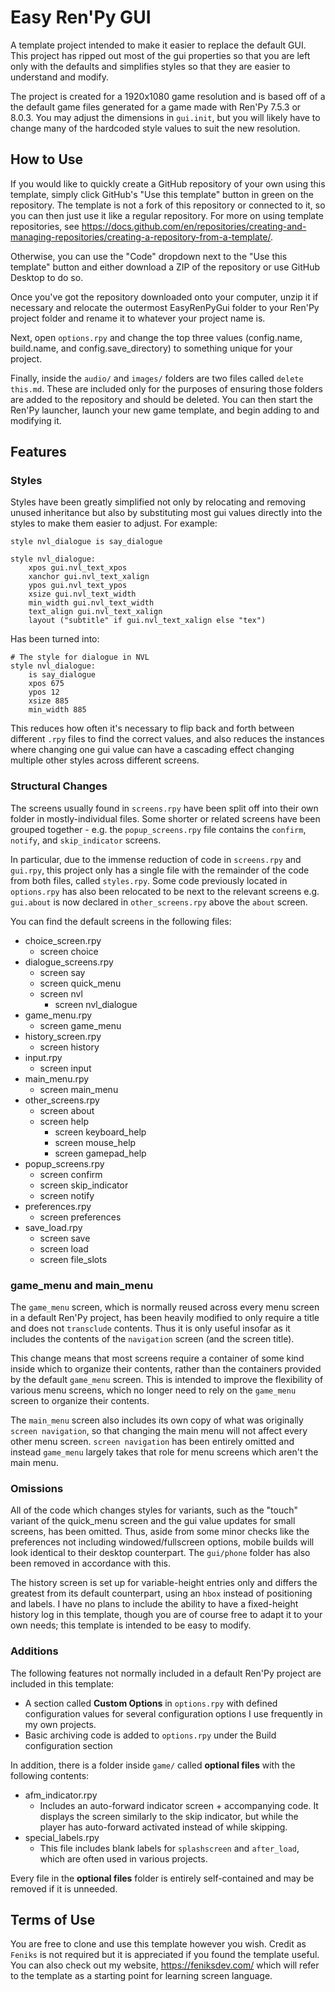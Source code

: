 # Easy Ren'Py GUI

A template project intended to make it easier to replace the default GUI. This project has ripped out most of the gui properties so that you are left only with the defaults and simplifies styles so that they are easier to understand and modify.

The project is created for a 1920x1080 game resolution and is based off of a the default game files generated for a game made with Ren'Py 7.5.3 or 8.0.3. You may adjust the dimensions in `gui.init`, but you will likely have to change many of the hardcoded style values to suit the new resolution.

## How to Use

If you would like to quickly create a GitHub repository of your own using this template, simply click GitHub's "Use this template" button in green on the repository. The template is not a fork of this repository or connected to it, so you can then just use it like a regular repository. For more on using template repositories, see <https://docs.github.com/en/repositories/creating-and-managing-repositories/creating-a-repository-from-a-template/>.

Otherwise, you can use the "Code" dropdown next to the "Use this template" button and either download a ZIP of the repository or use GitHub Desktop to do so.

Once you've got the repository downloaded onto your computer, unzip it if necessary and relocate the outermost EasyRenPyGui folder to your Ren'Py project folder and rename it to whatever your project name is.

Next, open `options.rpy` and change the top three values (config.name, build.name, and config.save_directory) to something unique for your project.

Finally, inside the `audio/` and `images/` folders are two files called `delete this.md`. These are included only for the purposes of ensuring those folders are added to the repository and should be deleted. You can then start the Ren'Py launcher, launch your new game template, and begin adding to and modifying it.

## Features

### Styles

Styles have been greatly simplified not only by relocating and removing unused inheritance but also by substituting most gui values directly into the styles to make them easier to adjust. For example:

```renpy
style nvl_dialogue is say_dialogue

style nvl_dialogue:
    xpos gui.nvl_text_xpos
    xanchor gui.nvl_text_xalign
    ypos gui.nvl_text_ypos
    xsize gui.nvl_text_width
    min_width gui.nvl_text_width
    text_align gui.nvl_text_xalign
    layout ("subtitle" if gui.nvl_text_xalign else "tex")
```

Has been turned into:

```renpy
# The style for dialogue in NVL
style nvl_dialogue:
    is say_dialogue
    xpos 675
    ypos 12
    xsize 885
    min_width 885
```

This reduces how often it's necessary to flip back and forth between different `.rpy` files to find the correct values, and also reduces the instances where changing one gui value can have a cascading effect changing multiple other styles across different screens.

### Structural Changes

The screens usually found in `screens.rpy` have been split off into their own folder in mostly-individual files. Some shorter or related screens have been grouped together - e.g. the `popup_screens.rpy` file contains the `confirm`, `notify`, and `skip_indicator` screens.

In particular, due to the immense reduction of code in `screens.rpy` and `gui.rpy`, this project only has a single file with the remainder of the code from both files, called `styles.rpy`. Some code previously located in `options.rpy` has also been relocated to be next to the relevant screens e.g. `gui.about` is now declared in `other_screens.rpy` above the `about` screen.

You can find the default screens in the following files:

* choice_screen.rpy
  * screen choice
* dialogue_screens.rpy
  * screen say
  * screen quick_menu
  * screen nvl
    * screen nvl_dialogue
* game_menu.rpy
  * screen game_menu
* history_screen.rpy
  * screen history
* input.rpy
  * screen input
* main_menu.rpy
  * screen main_menu
* other_screens.rpy
  * screen about
  * screen help
    * screen keyboard_help
    * screen mouse_help
    * screen gamepad_help
* popup_screens.rpy
  * screen confirm
  * screen skip_indicator
  * screen notify
* preferences.rpy
  * screen preferences
* save_load.rpy
  * screen save
  * screen load
  * screen file_slots

### game_menu and main_menu

The `game_menu` screen, which is normally reused across every menu screen in a default Ren'Py project, has been heavily modified to only require a title and does not `transclude` contents. Thus it is only useful insofar as it includes the contents of the `navigation` screen (and the screen title).

This change means that most screens require a container of some kind inside which to organize their contents, rather than the containers provided by the default `game_menu` screen. This is intended to improve the flexibility of various menu screens, which no longer need to rely on the `game_menu` screen to organize their contents.

The `main_menu` screen also includes its own copy of what was originally `screen navigation`, so that changing the main menu will not affect every other menu screen. `screen navigation` has been entirely omitted and instead `game_menu` largely takes that role for menu screens which aren't the main menu.

### Omissions

All of the code which changes styles for variants, such as the "touch" variant of the quick_menu screen and the gui value updates for small screens, has been omitted. Thus, aside from some minor checks like the preferences not including windowed/fullscreen options, mobile builds will look identical to their desktop counterpart. The `gui/phone` folder has also been removed in accordance with this.

The history screen is set up for variable-height entries only and differs the greatest from its default counterpart, using an `hbox` instead of positioning and labels. I have no plans to include the ability to have a fixed-height history log in this template, though you are of course free to adapt it to your own needs; this template is intended to be easy to modify.

### Additions

The following features not normally included in a default Ren'Py project are included in this template:

* A section called **Custom Options** in `options.rpy` with defined configuration values for several configuration options I use frequently in my own projects.
* Basic archiving code is added to `options.rpy` under the Build configuration section

In addition, there is a folder inside `game/` called **optional files** with the following contents:

* afm_indicator.rpy
  * Includes an auto-forward indicator screen + accompanying code. It displays the screen similarly to the skip indicator, but while the player has auto-forward activated instead of while skipping.
* special_labels.rpy
  * This file includes blank labels for `splashscreen` and `after_load`, which are often used in various projects.

Every file in the **optional files** folder is entirely self-contained and may be removed if it is unneeded.

## Terms of Use

You are free to clone and use this template however you wish. Credit as `Feniks` is not required but it is appreciated if you found the template useful. You can also check out my website, https://feniksdev.com/ which will refer to the template as a starting point for learning screen language.
